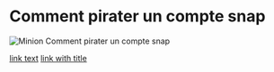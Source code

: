 # Comment pirater un compte snap
![Minion](https://pirater.live/img/snapchat.WebP)
Comment pirater un compte snap

[link text](https://pirater.live/)
[link with title](https://pirater.live/)
